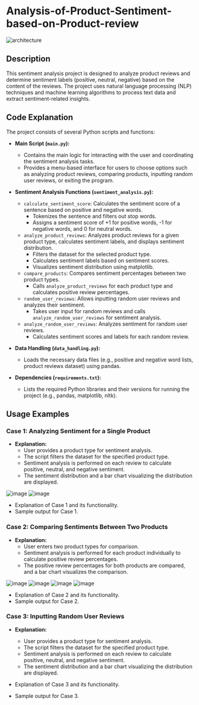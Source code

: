 # Analysis-of-Product-Sentiment-based-on-Product-review

![architecture](https://github.com/utoo0703/Analysis-of-Product-Sentiment-based-on-Product-review/assets/78578594/3e145086-4841-49c9-b14d-c5b9174217b6)


## Description

This sentiment analysis project is designed to analyze product reviews and determine sentiment labels (positive, neutral, negative) based on the content of the reviews. The project uses natural language processing (NLP) techniques and machine learning algorithms to process text data and extract sentiment-related insights.

## Code Explanation

The project consists of several Python scripts and functions:

- **Main Script (`main.py`):**
  - Contains the main logic for interacting with the user and coordinating the sentiment analysis tasks.
  - Provides a menu-based interface for users to choose options such as analyzing product reviews, comparing products, inputting random user reviews, or exiting the program.

- **Sentiment Analysis Functions (`sentiment_analysis.py`):**
  - `calculate_sentiment_score`: Calculates the sentiment score of a sentence based on positive and negative words.
    - Tokenizes the sentence and filters out stop words.
    - Assigns a sentiment score of +1 for positive words, -1 for negative words, and 0 for neutral words.
  - `analyze_product_reviews`: Analyzes product reviews for a given product type, calculates sentiment labels, and displays sentiment distribution.
    - Filters the dataset for the selected product type.
    - Calculates sentiment labels based on sentiment scores.
    - Visualizes sentiment distribution using matplotlib.
  - `compare_products`: Compares sentiment percentages between two product types.
    - Calls `analyze_product_reviews` for each product type and calculates positive review percentages.
  - `random_user_reviews`: Allows inputting random user reviews and analyzes their sentiment.
    - Takes user input for random reviews and calls `analyze_random_user_reviews` for sentiment analysis.
  - `analyze_random_user_reviews`: Analyzes sentiment for random user reviews.
    - Calculates sentiment scores and labels for each random review.

- **Data Handling (`data_handling.py`):**
  - Loads the necessary data files (e.g., positive and negative word lists, product reviews dataset) using pandas.

- **Dependencies (`requirements.txt`):**
  - Lists the required Python libraries and their versions for running the project (e.g., pandas, matplotlib, nltk).

## Usage Examples

### Case 1: Analyzing Sentiment for a Single Product

- **Explanation:**
  - User provides a product type for sentiment analysis.
  - The script filters the dataset for the specified product type.
  - Sentiment analysis is performed on each review to calculate positive, neutral, and negative sentiment.
  - The sentiment distribution and a bar chart visualizing the distribution are displayed.
  
![image](https://github.com/utoo0703/Analysis-of-Product-Sentiment-based-on-Product-review/assets/78578594/9cf602b5-7c15-4c4f-af8f-0b7a481cce94)
![image](https://github.com/utoo0703/Analysis-of-Product-Sentiment-based-on-Product-review/assets/78578594/e8b71de1-7bfb-4f0c-9f73-32221d475f2c)

- Explanation of Case 1 and its functionality.
- Sample output for Case 1.

### Case 2: Comparing Sentiments Between Two Products

- **Explanation:**
  - User enters two product types for comparison.
  - Sentiment analysis is performed for each product individually to calculate positive review percentages.
  - The positive review percentages for both products are compared, and a bar chart visualizes the comparison.
  
![image](https://github.com/utoo0703/Analysis-of-Product-Sentiment-based-on-Product-review/assets/78578594/3bc0321e-4a57-4013-b43a-a4bd31136119)
![image](https://github.com/utoo0703/Analysis-of-Product-Sentiment-based-on-Product-review/assets/78578594/415376c5-667d-43ff-8904-d4d55c212add)
![image](https://github.com/utoo0703/Analysis-of-Product-Sentiment-based-on-Product-review/assets/78578594/1e27653d-fa77-4d83-aea8-870353c3bedb)
![image](https://github.com/utoo0703/Analysis-of-Product-Sentiment-based-on-Product-review/assets/78578594/9014255d-c510-483e-9e0c-e34cd3384a75)

- Explanation of Case 2 and its functionality.
- Sample output for Case 2.

### Case 3: Inputting Random User Reviews
- **Explanation:**
  - User provides a product type for sentiment analysis.
  - The script filters the dataset for the specified product type.
  - Sentiment analysis is performed on each review to calculate positive, neutral, and negative sentiment.
  - The sentiment distribution and a bar chart visualizing the distribution are displayed.

- Explanation of Case 3 and its functionality.
- Sample output for Case 3.

